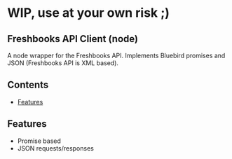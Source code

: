 # WIP, use at your own risk ;)

## Freshbooks API Client (node)

A node wrapper for the Freshbooks API. Implements Bluebird promises and JSON (Freshbooks API is XML based).

<!-- START doctoc generated TOC please keep comment here to allow auto update -->
<!-- DON'T EDIT THIS SECTION, INSTEAD RE-RUN doctoc TO UPDATE -->
## Contents

- [Features](#features)

<!-- END doctoc generated TOC please keep comment here to allow auto update -->

## Features

* Promise based
* JSON requests/responses


